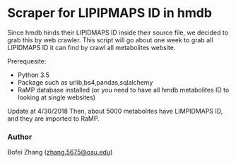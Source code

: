 # Scraper for LIPIPMAPS ID in hmdb

Since hmdb hinds their LIPIDMAPS ID inside their source file, we decided to grab this by web crawler. This script will go about one week to grab all LIPIDMAPS ID it can find by crawl all metabolites website.

Prerequesite:
* Python 3.5
* Package such as urlib,bs4,pandas,sqlalchemy
* RaMP database installed (or you need to have all hmdb metabolites ID to looking at single websites)

Update at 4/30/2018
Then, about 5000 metabolites have LIMPIDMAPS ID, and they are imported to RaMP.


### Author
Bofei Zhang (zhang.5675@osu.edu)
